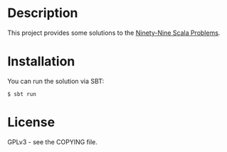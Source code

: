 # Description #
This project provides some solutions to the [Ninety-Nine Scala Problems](http://aperiodic.net/phil/scala/s-99/).

# Installation #
You can run the solution via SBT:

    $ sbt run

# License #
GPLv3 - see the COPYING file.

